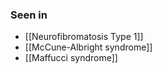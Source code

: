 ### Seen in 
- [[Neurofibromatosis Type 1]] 
- [[McCune-Albright syndrome]] 
- [[Maffucci syndrome]] 